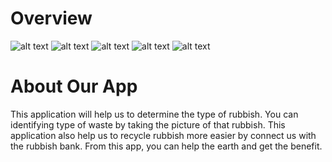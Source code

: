 <h1>Overview</h1>

![alt text](https://github.com/Sonz20/Greenerizer/blob/master/readme_assets/asset_1.jpeg?raw=true)
![alt text](https://github.com/Sonz20/Greenerizer/blob/master/readme_assets/asset_2.jpeg?raw=true)
![alt text](https://github.com/Sonz20/Greenerizer/blob/master/readme_assets/asset_3.jpeg?raw=true)
![alt text](https://github.com/Sonz20/Greenerizer/blob/master/readme_assets/asset_4.jpeg?raw=true)
![alt text](https://github.com/Sonz20/Greenerizer/blob/master/readme_assets/asset_5.jpeg?raw=true)

<h1>About Our App</h1>
This application will help us to determine the type of rubbish. You can identifying type of waste by taking the picture of that rubbish. This application also help us to recycle rubbish more easier by connect us with the rubbish bank. From this app, you can help the earth and get the benefit. 

